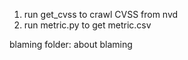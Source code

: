 1. run get_cvss to crawl CVSS from nvd
2. run metric.py to get metric.csv

blaming folder: about blaming